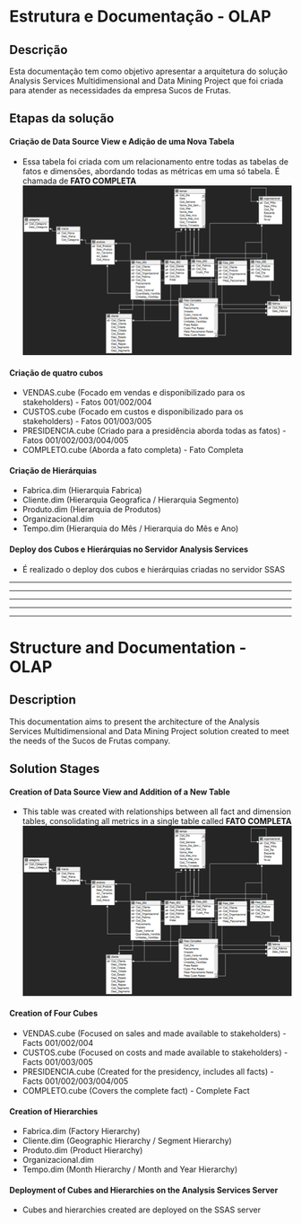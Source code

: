 # Estrutura e Documentação - OLAP

## Descrição

Esta documentação tem como objetivo apresentar a arquitetura do solução Analysis Services Multidimensional and Data Mining Project que foi criada para atender as necessidades da empresa Sucos de Frutas.

## Etapas da solução
#### Criação de Data Source View e Adição de uma Nova Tabela
- Essa tabela foi criada com um relacionamento entre todas as tabelas de fatos e dimensões, abordando todas as métricas em uma só tabela. É chamada de **FATO COMPLETA**
 ![olap](Documentation/assets/olap.png)


#### Criação de quatro cubos
- VENDAS.cube (Focado em vendas e disponibilizado para os stakeholders) - Fatos 001/002/004
- CUSTOS.cube (Focado em custos e disponibilizado para os stakeholders) - Fatos 001/003/005
- PRESIDENCIA.cube (Criado para a presidência aborda todas as fatos)  - Fatos 001/002/003/004/005
- COMPLETO.cube (Aborda a fato completa) - Fato Completa


#### Criação de Hierárquias
- Fabrica.dim (Hierarquia Fabrica)
- Cliente.dim (Hierarquia Geografica / Hierarquia Segmento)
- Produto.dim (Hierarquia de Produtos)
- Organizacional.dim  
- Tempo.dim (Hierarquia do Mês / Hierarquia do Mês e Ano)

#### Deploy dos Cubos e Hierárquias no Servidor Analysis Services
- É realizado o deploy dos cubos e hierárquias criadas no servidor SSAS


---
---
---
---
---

# Structure and Documentation - OLAP

## Description

This documentation aims to present the architecture of the Analysis Services Multidimensional and Data Mining Project solution created to meet the needs of the Sucos de Frutas company.

## Solution Stages
#### Creation of Data Source View and Addition of a New Table
- This table was created with relationships between all fact and dimension tables, consolidating all metrics in a single table called **FATO COMPLETA**
 ![olap](Documentation/assets/olap.png)


#### Creation of Four Cubes
- VENDAS.cube (Focused on sales and made available to stakeholders) - Facts 001/002/004
- CUSTOS.cube (Focused on costs and made available to stakeholders) - Facts 001/003/005
- PRESIDENCIA.cube (Created for the presidency, includes all facts) - Facts 001/002/003/004/005
- COMPLETO.cube (Covers the complete fact) - Complete Fact


#### Creation of Hierarchies
- Fabrica.dim (Factory Hierarchy)
- Cliente.dim (Geographic Hierarchy / Segment Hierarchy)
- Produto.dim (Product Hierarchy)
- Organizacional.dim
- Tempo.dim (Month Hierarchy / Month and Year Hierarchy)

#### Deployment of Cubes and Hierarchies on the Analysis Services Server
- Cubes and hierarchies created are deployed on the SSAS server